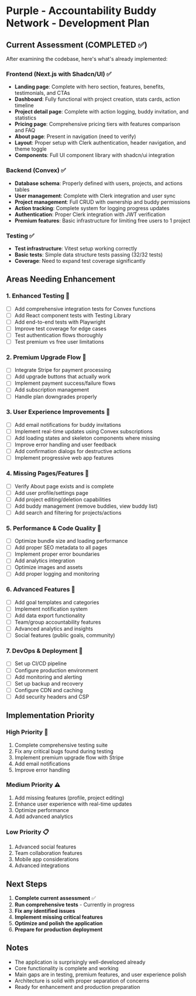 # Purple - Accountability Buddy Network - Development Plan

## Current Assessment (COMPLETED ✅)

After examining the codebase, here's what's already implemented:

### Frontend (Next.js with Shadcn/UI) ✅
- **Landing page**: Complete with hero section, features, benefits, testimonials, and CTAs
- **Dashboard**: Fully functional with project creation, stats cards, action timeline
- **Project detail page**: Complete with action logging, buddy invitation, and statistics
- **Pricing page**: Comprehensive pricing tiers with features comparison and FAQ
- **About page**: Present in navigation (need to verify)
- **Layout**: Proper setup with Clerk authentication, header navigation, and theme toggle
- **Components**: Full UI component library with shadcn/ui integration

### Backend (Convex) ✅
- **Database schema**: Properly defined with users, projects, and actions tables
- **User management**: Complete with Clerk integration and user sync
- **Project management**: Full CRUD with ownership and buddy permissions
- **Action tracking**: Complete system for logging progress updates
- **Authentication**: Proper Clerk integration with JWT verification
- **Premium features**: Basic infrastructure for limiting free users to 1 project

### Testing ✅
- **Test infrastructure**: Vitest setup working correctly
- **Basic tests**: Simple data structure tests passing (32/32 tests)
- **Coverage**: Need to expand test coverage significantly

## Areas Needing Enhancement

### 1. **Enhanced Testing** 🔄
- [ ] Add comprehensive integration tests for Convex functions
- [ ] Add React component tests with Testing Library
- [ ] Add end-to-end tests with Playwright
- [ ] Improve test coverage for edge cases
- [ ] Test authentication flows thoroughly
- [ ] Test premium vs free user limitations

### 2. **Premium Upgrade Flow** 🔄
- [ ] Integrate Stripe for payment processing
- [ ] Add upgrade buttons that actually work
- [ ] Implement payment success/failure flows
- [ ] Add subscription management
- [ ] Handle plan downgrades properly

### 3. **User Experience Improvements** 🔄
- [ ] Add email notifications for buddy invitations
- [ ] Implement real-time updates using Convex subscriptions
- [ ] Add loading states and skeleton components where missing
- [ ] Improve error handling and user feedback
- [ ] Add confirmation dialogs for destructive actions
- [ ] Implement progressive web app features

### 4. **Missing Pages/Features** 🔄
- [ ] Verify About page exists and is complete
- [ ] Add user profile/settings page
- [ ] Add project editing/deletion capabilities
- [ ] Add buddy management (remove buddies, view buddy list)
- [ ] Add search and filtering for projects/actions

### 5. **Performance & Code Quality** 🔄
- [ ] Optimize bundle size and loading performance
- [ ] Add proper SEO metadata to all pages
- [ ] Implement proper error boundaries
- [ ] Add analytics integration
- [ ] Optimize images and assets
- [ ] Add proper logging and monitoring

### 6. **Advanced Features** 🔄
- [ ] Add goal templates and categories
- [ ] Implement notification system
- [ ] Add data export functionality
- [ ] Team/group accountability features
- [ ] Advanced analytics and insights
- [ ] Social features (public goals, community)

### 7. **DevOps & Deployment** 🔄
- [ ] Set up CI/CD pipeline
- [ ] Configure production environment
- [ ] Add monitoring and alerting
- [ ] Set up backup and recovery
- [ ] Configure CDN and caching
- [ ] Add security headers and CSP

## Implementation Priority

### High Priority 🚨
1. Complete comprehensive testing suite
2. Fix any critical bugs found during testing
3. Implement premium upgrade flow with Stripe
4. Add email notifications
5. Improve error handling

### Medium Priority ⚠️
1. Add missing features (profile, project editing)
2. Enhance user experience with real-time updates
3. Optimize performance
4. Add advanced analytics

### Low Priority 📋
1. Advanced social features
2. Team collaboration features
3. Mobile app considerations
4. Advanced integrations

## Next Steps

1. **Complete current assessment** ✅
2. **Run comprehensive tests** - Currently in progress
3. **Fix any identified issues**
4. **Implement missing critical features**
5. **Optimize and polish the application**
6. **Prepare for production deployment**

## Notes

- The application is surprisingly well-developed already
- Core functionality is complete and working
- Main gaps are in testing, premium features, and user experience polish
- Architecture is solid with proper separation of concerns
- Ready for enhancement and production preparation